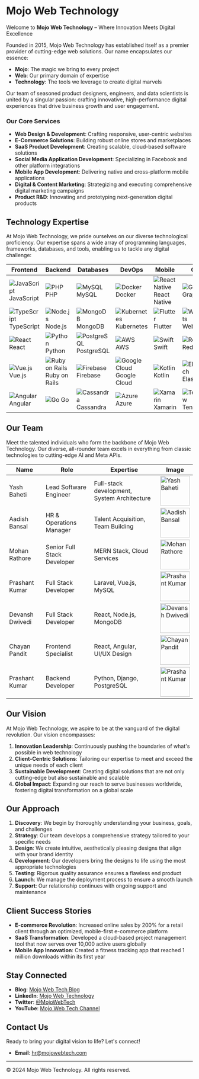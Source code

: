 # Mojo Web Technology

Welcome to **Mojo Web Technology** – Where Innovation Meets Digital Excellence

Founded in 2015, Mojo Web Technology has established itself as a premier provider of cutting-edge web solutions. Our name encapsulates our essence:

- **Mojo**: The magic we bring to every project
- **Web**: Our primary domain of expertise
- **Technology**: The tools we leverage to create digital marvels

Our team of seasoned product designers, engineers, and data scientists is united by a singular passion: crafting innovative, high-performance digital experiences that drive business growth and user engagement.

### Our Core Services

- **Web Design & Development**: Crafting responsive, user-centric websites
- **E-Commerce Solutions**: Building robust online stores and marketplaces
- **SaaS Product Development**: Creating scalable, cloud-based software solutions
- **Social Media Application Development**: Specializing in Facebook and other platform integrations
- **Mobile App Development**: Delivering native and cross-platform mobile applications
- **Digital & Content Marketing**: Strategizing and executing comprehensive digital marketing campaigns
- **Product R&D**: Innovating and prototyping next-generation digital products

## Technology Expertise

At Mojo Web Technology, we pride ourselves on our diverse technological proficiency. Our expertise spans a wide array of programming languages, frameworks, databases, and tools, enabling us to tackle any digital challenge:

| Frontend | Backend | Databases | DevOps | Mobile | Others |
|----------|---------|-----------|--------|--------|--------|
| ![JavaScript](https://via.placeholder.com/20) JavaScript | ![PHP](https://via.placeholder.com/20) PHP | ![MySQL](https://via.placeholder.com/20) MySQL | ![Docker](https://via.placeholder.com/20) Docker | ![React Native](https://via.placeholder.com/20) React Native | ![GraphQL](https://via.placeholder.com/20) GraphQL |
| ![TypeScript](https://via.placeholder.com/20) TypeScript | ![Node.js](https://via.placeholder.com/20) Node.js | ![MongoDB](https://via.placeholder.com/20) MongoDB | ![Kubernetes](https://via.placeholder.com/20) Kubernetes | ![Flutter](https://via.placeholder.com/20) Flutter | ![WebSockets](https://via.placeholder.com/20) WebSockets |
| ![React](https://via.placeholder.com/20) React | ![Python](https://via.placeholder.com/20) Python | ![PostgreSQL](https://via.placeholder.com/20) PostgreSQL | ![AWS](https://via.placeholder.com/20) AWS | ![Swift](https://via.placeholder.com/20) Swift | ![Redis](https://via.placeholder.com/20) Redis |
| ![Vue.js](https://via.placeholder.com/20) Vue.js | ![Ruby on Rails](https://via.placeholder.com/20) Ruby on Rails | ![Firebase](https://via.placeholder.com/20) Firebase | ![Google Cloud](https://via.placeholder.com/20) Google Cloud | ![Kotlin](https://via.placeholder.com/20) Kotlin | ![Elasticsearch](https://via.placeholder.com/20) Elasticsearch |
| ![Angular](https://via.placeholder.com/20) Angular | ![Go](https://via.placeholder.com/20) Go | ![Cassandra](https://via.placeholder.com/20) Cassandra | ![Azure](https://via.placeholder.com/20) Azure | ![Xamarin](https://via.placeholder.com/20) Xamarin | ![TensorFlow](https://via.placeholder.com/20) TensorFlow |

## Our Team

Meet the talented individuals who form the backbone of Mojo Web Technology. Our diverse, all-rounder team excels in everything from classic technologies to cutting-edge AI and Meta APIs.

| Name | Role | Expertise | Image |
|------|------|-----------|-------|
| Yash Baheti | Lead Software Engineer | Full-stack development, System Architecture | <img src="https://mojowebtech.com/img/Teams/yashT.webp" alt="Yash Baheti" width="80"> |
| Aadish Bansal | HR & Operations Manager | Talent Acquisition, Team Building | <img src="https://mojowebtech.com/img/Teams/aadishT.webp" alt="Aadish Bansal" width="80"> |
| Mohan Rathore | Senior Full Stack Developer | MERN Stack, Cloud Services | <img src="https://mojowebtech.com/img/Teams/mohanT.webp" alt="Mohan Rathore" width="80"> |
| Prashant Kumar | Full Stack Developer | Laravel, Vue.js, MySQL | <img src="https://mojowebtech.com/img/Teams/prashantT.webp" alt="Prashant Kumar" width="80"> |
| Devansh Dwivedi | Full Stack Developer | React, Node.js, MongoDB | <img src="https://mojowebtech.com/img/Teams/devanshT.webp" alt="Devansh Dwivedi" width="80"> |
| Chayan Pandit | Frontend Specialist | React, Angular, UI/UX Design | <img src="https://mojowebtech.com/img/Teams/chayanT.webp" alt="Chayan Pandit" width="80"> |
| Prashant Kumar | Backend Developer | Python, Django, PostgreSQL | <img src="https://mojowebtech.com/img/Teams/prashantkT.webp" alt="Prashant Kumar" width="80"> |

## Our Vision

At Mojo Web Technology, we aspire to be at the vanguard of the digital revolution. Our vision encompasses:

1. **Innovation Leadership**: Continuously pushing the boundaries of what's possible in web technology
2. **Client-Centric Solutions**: Tailoring our expertise to meet and exceed the unique needs of each client
3. **Sustainable Development**: Creating digital solutions that are not only cutting-edge but also sustainable and scalable
4. **Global Impact**: Expanding our reach to serve businesses worldwide, fostering digital transformation on a global scale

## Our Approach

1. **Discovery**: We begin by thoroughly understanding your business, goals, and challenges
2. **Strategy**: Our team develops a comprehensive strategy tailored to your specific needs
3. **Design**: We create intuitive, aesthetically pleasing designs that align with your brand identity
4. **Development**: Our developers bring the designs to life using the most appropriate technologies
5. **Testing**: Rigorous quality assurance ensures a flawless end product
6. **Launch**: We manage the deployment process to ensure a smooth launch
7. **Support**: Our relationship continues with ongoing support and maintenance

## Client Success Stories

- **E-commerce Revolution**: Increased online sales by 200% for a retail client through an optimized, mobile-first e-commerce platform
- **SaaS Transformation**: Developed a cloud-based project management tool that now serves over 10,000 active users globally
- **Mobile App Innovation**: Created a fitness tracking app that reached 1 million downloads within its first year

## Stay Connected

- **Blog**: [Mojo Web Tech Blog](https://mojowebtech.com/blog)
- **LinkedIn**: [Mojo Web Technology](https://www.linkedin.com/company/mojo-web-technology)
- **Twitter**: [@MojoWebTech](https://twitter.com/MojoWebTech)
- **YouTube**: [Mojo Web Tech Channel](https://www.youtube.com/channel/MojoWebTech)

## Contact Us

Ready to bring your digital vision to life? Let's connect!

- **Email**: hr@mojowebtech.com

---

© 2024 Mojo Web Technology. All rights reserved.

